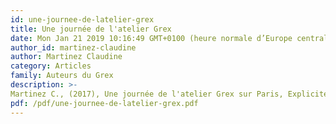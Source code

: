 ```yaml
---
id: une-journee-de-latelier-grex
title: Une journée de l'atelier Grex
date: Mon Jan 21 2019 10:16:49 GMT+0100 (heure normale d’Europe centrale)
author_id: martinez-claudine
author: Martinez Claudine
category: Articles
family: Auteurs du Grex
description: >-
Martinez C., (2017), Une journée de l'atelier Grex sur Paris, Expliciter n°114, p.18-19 
pdf: /pdf/une-journee-de-latelier-grex.pdf
---
```

